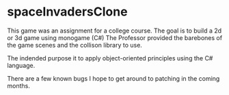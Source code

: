 # spaceInvadersClone

This game was an assignment for a college course.
The goal is to build a 2d or 3d game using monogame (C#) 
The Professor provided the barebones of the game scenes and 
the collison library to use.

The indended purpose it to apply object-oriented principles
using the C# language.

There are a few known bugs 
I hope to get around to patching in the coming months.
